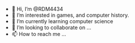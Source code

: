 - 👋 Hi, I’m @RDM4434
- 👀 I’m interested in games, and computer history.
- 🌱 I’m currently learning computer science
- 💞️ I’m looking to collaborate on ...
- 📫 How to reach me ...

<!---
RDM4434/RDM4434 is a ✨ special ✨ repository because its `README.md` (this file) appears on your GitHub profile.
You can click the Preview link to take a look at your changes.
--->
